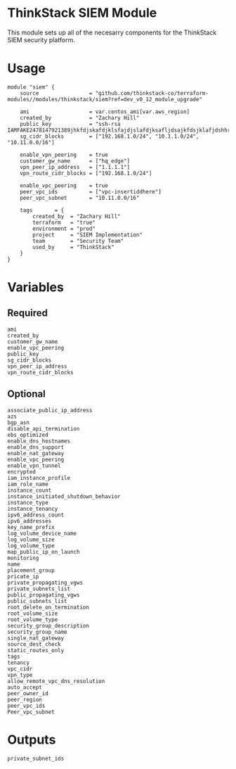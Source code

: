 ThinkStack SIEM Module
=====================================

This module sets up all of the necesarry components for the ThinkStack SIEM security platform.

# Usage
    module "siem" {
        source                = "github.com/thinkstack-co/terraform-modules//modules/thinkstack/siem?ref=dev_v0_12_module_upgrade"

        ami                   = var.centos_ami[var.aws_region]
        created_by            = "Zachary Hill"
        public_key            = "ssh-rsa IAMFAKE2478147921389jhkfdjskafdjklsfajdjslafdjksafljdsajkfdsjklafjdshhr32bn=="
        sg_cidr_blocks        = ["192.168.1.0/24", "10.1.1.0/24", "10.11.0.0/16"]

        enable_vpn_peering    = true
        customer_gw_name      = ["hq_edge"]
        vpn_peer_ip_address   = ["1.1.1.1"]
        vpn_route_cidr_blocks = ["192.168.1.0/24"]

        enable_vpc_peering    = true
        peer_vpc_ids          = ["vpc-insertiddhere"]
        peer_vpc_subnet       = "10.11.0.0/16"

        tags       = {
            created_by  = "Zachary Hill"
            terraform   = "true"
            environment = "prod"
            project     = "SIEM Implementation"
            team        = "Security Team"
            used_by     = "ThinkStack"
        }
    }

# Variables
## Required
    ami
    created_by
    customer_gw_name
    enable_vpc_peering
    public_key
    sg_cidr_blocks
    vpn_peer_ip_address
    vpn_route_cidr_blocks

## Optional
    associate_public_ip_address
    azs
    bgp_asn
    disable_api_termination
    ebs_optimized
    enable_dns_hostnames
    enable_dns_support
    enable_nat_gateway
    enable_vpc_peering
    enable_vpn_tunnel
    encrypted
    iam_instance_profile
    iam_role_name
    instance_count
    instance_initiated_shutdown_behavior
    instance_type
    instance_tenancy
    ipv6_address_count
    ipv6_addresses
    key_name_prefix
    log_volume_device_name
    log_volume_size
    log_volume_type
    map_public_ip_on_launch
    monitoring
    name
    placement_group
    pricate_ip
    private_propagating_vgws
    private_subnets_list
    public_propagating_vgws
    public_subnets_list
    root_delete_on_termination
    root_volume_size
    root_volume_type
    security_group_description
    security_group_name
    single_nat_gateway
    source_dest_check
    static_routes_only
    tags
    tenancy
    vpc_cidr
    vpn_type
    allow_remote_vpc_dns_resolution
    auto_accept
    peer_owner_id
    peer_region
    peer_vpc_ids
    Peer_vpc_subnet

# Outputs
    private_subnet_ids
